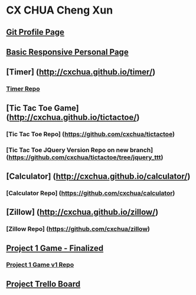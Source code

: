 # CX CHUA Cheng Xun
## [Git Profile Page](https://github.com/cxchua)
## [Basic Responsive Personal Page](http://cxchua.github.io/profile/)
## [Timer] (http://cxchua.github.io/timer/)
### [Timer Repo](https://github.com/cxchua/timer)
## [Tic Tac Toe Game] (http://cxchua.github.io/tictactoe/)
### [Tic Tac Toe Repo] (https://github.com/cxchua/tictactoe)
### [Tic Tac Toe JQuery Version Repo on new branch] (https://github.com/cxchua/tictactoe/tree/jquery_ttt)
## [Calculator] (http://cxchua.github.io/calculator/)
### [Calculator Repo] (https://github.com/cxchua/calculator)
## [Zillow] (http://cxchua.github.io/zillow/)
### [Zillow Repo] (https://github.com/cxchua/zillow)
## [Project 1 Game - Finalized](http://cxchua.github.io/Project-1-Game/)
### [Project 1 Game v1 Repo](https://github.com/cxchua/Project-1-Game)
## [Project Trello Board](https://trello.com/b/fHfzJ9gO)

